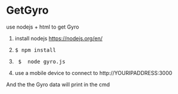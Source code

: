 # GetGyro
use nodejs + html to get Gyro 


1. install nodejs
    https://nodejs.org/en/

2.   <pre>$ npm install</pre> 

3.   <pre> $  node gyro.js</pre>

4.  use a mobile device to connect to http://YOURIPADDRESS:3000


And the the Gyro data will print in the cmd  
